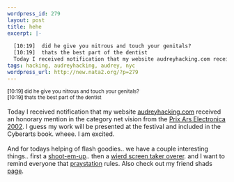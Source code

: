 ```yaml
--- 
wordpress_id: 279
layout: post
title: hehe
excerpt: |-
  
  [10:19]  did he give you nitrous and touch your genitals?
  [10:19]  thats the best part of the dentist
  Today I received notification that my website audreyhacking.com received an honorary mention in the category net vision from the Prix Ars ...
tags: hacking, audreyhacking, audrey, nyc
wordpress_url: http://new.nata2.org/?p=279
---
```

<small>
<b>[</b>10:19<b>]</b> <scottv```> did he give you nitrous and touch your genitals?<br/>
<b>[</b>10:19<b>]</b> <scottv```> thats the best part of the dentist<br/>
</small><br/>Today I received notification that my website <a href="http://www.audreyhacking.com">audreyhacking.com</a> received an honorary mention in the category net vision from the <a href="http://prixars.orf.at">Prix Ars Electronica 2002</a>. I guess my work will be presented at the festival and included in the Cyberarts book. wheee. I am excited. <br/><br/>And for todays helping of flash goodies.. we have a couple interesting things.. first a <a href=" http://us.share.geocities.com/maccnyc/XiaoXiao04.swf">shoot-em-up</a>.. then a <a href=" http://www.esu.lt/andrius/10/go.htm">wierd screen taker overer</a>. and I want to remind everyone that <a href="http://www.praystation.com">praystation</a> rules. Also check out my friend shads <a href="http://www.stoneeye.com/EyeTalkNow/">page</a>.
